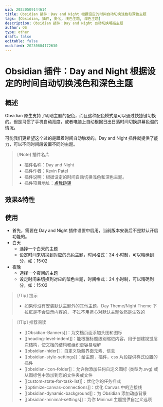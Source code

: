 ```yaml
---
uid: 20230509144614
title: Obsidian 插件：Day and Night 根据设定的时间自动切换浅色和深色主题
tags: [Obsidian, 插件, 美化, 浅色主题, 深色主题]
description: Obsidian 插件：Day and Night 自动切换明亮主题
author: OS
type: other
draft: false
editable: false
modified: 20230604172630
---
```


# Obsidian 插件：Day and Night 根据设定的时间自动切换浅色和深色主题

## 概述

Obsidian 原生支持了明暗主题的配色，而且这种配色模式是可以通过快捷键切换的。但是习惯了手机自动亮度，或者电脑上自动根据日出日落时间切换屏幕色温的情况。

可能我们更希望这个过的是跟着时间自动触发的。Day and Night 插件就提供了能力，可以不同时间段设置不同的主题。

> [!Note] 插件名片
> - 插件名称：Day and Night
> - 插件作者：Kevin Patel
> - 插件说明：根据设定的时间自动切换浅色和深色主题。
> - 插件项目地址：[点我跳转](https://github.com/liamcain/obsidian-creases)

## 效果&特性

## 使用

- 首先，需要在 Day and Night 插件设置中启用，当前版本安装后不是默认开启功能的。
- 白天
	- 选择一个白天的主题
	- 设定时间来切换到对应的亮色主题，时间格式：24 小时制，可以精确到分，如：15:02
- 夜晚
	- 选择一个夜间的主题
	- 设定时间来切换到对应的暗色主题，时间格式：24 小时制，可以精确到分，如：15:02

>[!Tip] 提示
>- 如果你没有安装默认主题外的其他主题，Day Theme/Night Theme 下拉框是不会显示内容的， 不过不用担心对默认主题依然是生效的

> [!Tip] 推荐阅读
> - [[Obsidian-Banners]]：为文档页面添加头图和图标
> - [[heading-level-indent]]：能根据标题级别缩进内容，用于创建视觉层次结构，使文档的结构和组织更容易理解
> - [[obsidian-hider]]：自定义隐藏界面元素、信息
> - [[obsidian-style-settings]]：给主题，插件，css 片段提供样式设置的插件
> - [[obsidian-icon-folder]]：允许你添加任何自定义图标 (类型为.svg) 或从图标包中添加到您的文件夹或文件
> - [[custom-state-for-task-list]]：优化你的任务样式
> - [[optimize-canvas-connections]]：优化 Canvas 中的连接线
> - [[obsidian-dynamic-background]]：为 Obsidian 添加动态背景
> - [[obsidian-minimal-settings]]：为你 Minimal 主题提供自定义选项